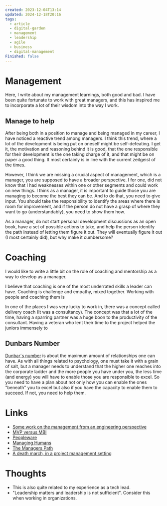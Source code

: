 ```yaml
---
created: 2023-12-04T13:14
updated: 2024-12-18T20:16
tags:
  - article
  - digital-garden
  - management
  - leadership
  - agile
  - business
  - digital-management
Finished: false
---
```

# Management
Here, I write about my management learnings, both good and bad. I have been quite fortunate to work with great managers, and this has inspired me to incorporate a lot of their wisdom into the way I work. 

## Manage to help

After being both in a position to manage and being managed in my career, I have noticed a reactive trend among managers.  I think this trend, where a lot of the development is being put on oneself might be self-defeating. I get it, the motivation and reasoning behind it is good, that the one responsible for their development is the one taking charge of it, and that might be on paper a good thing. It most certainly is in line with the current zeitgeist of the times. 

However, I think we are missing a crucial aspect of management, which is a manager, you are supposed to have a broader perspective. I for one, did not know that I had weaknesses within one or other segments and could work on new things. I think as a manager, it is important to guide those you are managing to become the best they can be. And to do that, you need to give input. You should take the responsibility to identify the areas where there is room for improvement, and if the person do not have a grasp of where they want to go (understandably), you need to show them how. 

As a manager, do not start personal development discussions as an open book, have a set of possible actions to take, and help the person identify the path instead of letting them figure it out. They will eventually figure it out (I most certainly did), but why make it cumbersome? 


# Coaching

I would like to write a little bit on the role of coaching and mentorship as a way to develop as a manager. 

I believe that coaching is one of the most underrated skills a leader can have.  Coaching is challenge and empathy, mixed together. 
Working with people and coaching them is 

In one of the places I was very lucky to work in, there was a concept called delivery coach (It was a consultancy). The concept was that a lot of the time, having a sparring partner was a huge boon to the productivity of the consultant. Having a veteran who lent their time to the project helped the juniors immensely to 

## Dunbars Number

[Dunbar´s number](https://www.bbc.com/future/article/20191001-dunbars-number-why-we-can-only-maintain-150-relationships) is about the maximum amount of relationships one can have. As with all things related to psychology, one must take it with a grain of salt, but a manager needs to understand that the higher one reaches into the corporate ladder and the more people you have under you, the less time (and energy) you will have to enable those you are responsible to excel.  So you need to have a plan about not only how you can enable the ones "beneath" you to excel but also if you have the capacity to enable them to succeed. If not, you need to help them. 
# Links
- [Some work on the management from an engineering perspective](https://lethain.com/tags/executive/)
- [MVP versus MBI](https://www.pmi.org/disciplined-agile/process/product-management/mvps-and-mbis) 
- [Peopleware](../../Books/Book%20Reviews/Communication/Peopleware.md)
- [Managing Humans](../../Books/Book%20Reviews/Communication/Leadership/Managing%20Humans.md)
- [The Managers Path](../../Books/Book%20Reviews/Communication/Leadership/The%20Managers%20Path.md)
- [A death march, in a project management setting](https://en.wikipedia.org/wiki/Death_march_(project_management))

# Thoughts 
- This is also quite related to my experience as a tech lead. 
- "Leadership matters and leadership is not sufficient". Consider this when working in organizations. 


